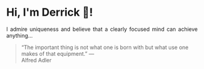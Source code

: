 # Hi, I'm Derrick 👋!
<p align="justify">I admire uniqueness and believe that a clearly focused mind can achieve anything...</p> 
<!-- #quote-start -->
<blockquote>&ldquo;The important thing is not what one is born with but what use one makes of that equipment.&rdquo; &mdash; <footer>Alfred Adler</footer></blockquote>
<!-- #quote-end -->
